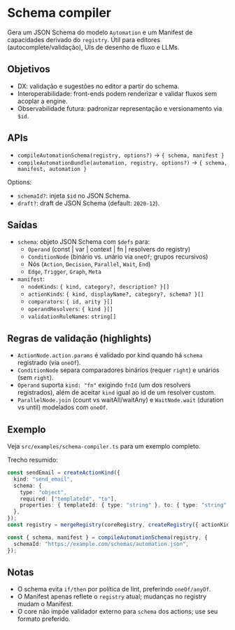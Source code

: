 # Schema compiler

Gera um JSON Schema do modelo `Automation` e um Manifest de capacidades derivado do `registry`. Útil para editores (autocomplete/validação), UIs de desenho de fluxo e LLMs.

## Objetivos

- DX: validação e sugestões no editor a partir do schema.
- Interoperabilidade: front-ends podem renderizar e validar fluxos sem acoplar a engine.
- Observabilidade futura: padronizar representação e versionamento via `$id`.

## APIs

- `compileAutomationSchema(registry, options?)` → `{ schema, manifest }`
- `compileAutomationBundle(automation, registry, options?)` → `{ schema, manifest, automation }`

Options:

- `schemaId?`: injeta `$id` no JSON Schema.
- `draft?`: draft de JSON Schema (default: `2020-12`).

## Saídas

- `schema`: objeto JSON Schema com `$defs` para:
  - `Operand` (const | var | context | fn | resolvers do registry)
  - `ConditionNode` (binário vs. unário via `oneOf`; grupos recursivos)
  - Nós (`Action`, `Decision`, `Parallel`, `Wait`, `End`)
  - `Edge`, `Trigger`, `Graph`, `Meta`
- `manifest`:
  - `nodeKinds`: `{ kind, category?, description? }[]`
  - `actionKinds`: `{ kind, displayName?, category?, schema? }[]`
  - `comparators`: `{ id, arity }[]`
  - `operandResolvers`: `{ kind }[]`
  - `validationRuleNames`: `string[]`

## Regras de validação (highlights)

- `ActionNode.action.params` é validado por kind quando há `schema` registrado (via `oneOf`).
- `ConditionNode` separa comparadores binários (requer `right`) e unários (sem `right`).
- `Operand` suporta `kind: "fn"` exigindo `fnId` (um dos resolvers registrados), além de aceitar `kind` igual ao id de um resolver custom.
- `ParallelNode.join` (count vs waitAll/waitAny) e `WaitNode.wait` (duration vs until) modelados com `oneOf`.

## Exemplo

Veja `src/examples/schema-compiler.ts` para um exemplo completo.

Trecho resumido:

```ts
const sendEmail = createActionKind({
  kind: "send_email",
  schema: {
    type: "object",
    required: ["templateId", "to"],
    properties: { templateId: { type: "string" }, to: { type: "string" } },
  },
});
const registry = mergeRegistry(coreRegistry, createRegistry({ actionKinds: [sendEmail] }));

const { schema, manifest } = compileAutomationSchema(registry, {
  schemaId: "https://example.com/schemas/automation.json",
});
```

## Notas

- O schema evita `if/then` por política de lint, preferindo `oneOf/anyOf`.
- O Manifest apenas reflete o `registry` atual; mudanças no registry mudam o Manifest.
- O core não impõe validador externo para `schema` dos actions; use seu formato preferido.
